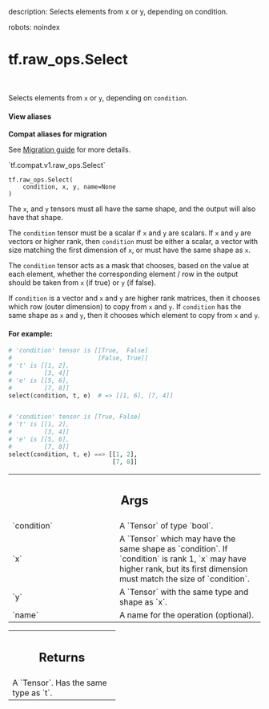 description: Selects elements from x or y, depending on condition.

robots: noindex

# tf.raw_ops.Select

<!-- Insert buttons and diff -->

<table class="tfo-notebook-buttons tfo-api nocontent" align="left">

</table>



Selects elements from `x` or `y`, depending on `condition`.

<section class="expandable">
  <h4 class="showalways">View aliases</h4>
  <p>
<b>Compat aliases for migration</b>
<p>See
<a href="https://www.tensorflow.org/guide/migrate">Migration guide</a> for
more details.</p>
<p>`tf.compat.v1.raw_ops.Select`</p>
</p>
</section>

<pre class="devsite-click-to-copy prettyprint lang-py tfo-signature-link">
<code>tf.raw_ops.Select(
    condition, x, y, name=None
)
</code></pre>



<!-- Placeholder for "Used in" -->

The `x`, and `y` tensors must all have the same shape, and the
output will also have that shape.

The `condition` tensor must be a scalar if `x` and `y` are scalars.
If `x` and `y` are vectors or higher rank, then `condition` must be either a
scalar, a vector with size matching the first dimension of `x`, or must have
the same shape as `x`.

The `condition` tensor acts as a mask that chooses, based on the value at each
element, whether the corresponding element / row in the output should be
taken from `x` (if true) or `y` (if false).

If `condition` is a vector and `x` and `y` are higher rank matrices, then
it chooses which row (outer dimension) to copy from `x` and `y`.
If `condition` has the same shape as `x` and `y`, then it chooses which
element to copy from `x` and `y`.

#### For example:



```python
# 'condition' tensor is [[True,  False]
#                        [False, True]]
# 't' is [[1, 2],
#         [3, 4]]
# 'e' is [[5, 6],
#         [7, 8]]
select(condition, t, e)  # => [[1, 6], [7, 4]]


# 'condition' tensor is [True, False]
# 't' is [[1, 2],
#         [3, 4]]
# 'e' is [[5, 6],
#         [7, 8]]
select(condition, t, e) ==> [[1, 2],
                             [7, 8]]

```

<!-- Tabular view -->
 <table class="responsive fixed orange">
<colgroup><col width="214px"><col></colgroup>
<tr><th colspan="2"><h2 class="add-link">Args</h2></th></tr>

<tr>
<td>
`condition`
</td>
<td>
A `Tensor` of type `bool`.
</td>
</tr><tr>
<td>
`x`
</td>
<td>
A `Tensor` which may have the same shape as `condition`.
If `condition` is rank 1, `x` may have higher rank,
but its first dimension must match the size of `condition`.
</td>
</tr><tr>
<td>
`y`
</td>
<td>
A `Tensor` with the same type and shape as `x`.
</td>
</tr><tr>
<td>
`name`
</td>
<td>
A name for the operation (optional).
</td>
</tr>
</table>



<!-- Tabular view -->
 <table class="responsive fixed orange">
<colgroup><col width="214px"><col></colgroup>
<tr><th colspan="2"><h2 class="add-link">Returns</h2></th></tr>
<tr class="alt">
<td colspan="2">
A `Tensor`. Has the same type as `t`.
</td>
</tr>

</table>

